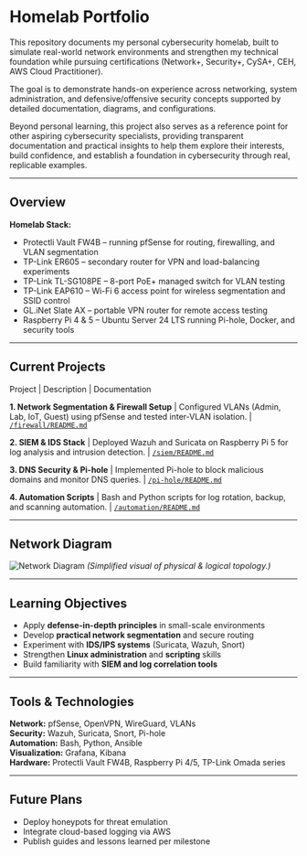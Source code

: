 # Homelab Portfolio

This repository documents my personal cybersecurity homelab, built to simulate real-world network environments and strengthen my technical foundation while pursuing certifications (Network+, Security+, CySA+, CEH, AWS Cloud Practitioner).

The goal is to demonstrate hands-on experience across networking, system administration, and defensive/offensive security concepts supported by detailed documentation, diagrams, and configurations.

Beyond personal learning, this project also serves as a reference point for other aspiring cybersecurity specialists, providing transparent documentation and practical insights to help them explore their interests, build confidence, and establish a foundation in cybersecurity through real, replicable examples.

---

## Overview

**Homelab Stack:**
- Protectli Vault FW4B – running pfSense for routing, firewalling, and VLAN segmentation
- TP-Link ER605 – secondary router for VPN and load-balancing experiments
- TP-Link TL-SG108PE – 8-port PoE+ managed switch for VLAN testing
- TP-Link EAP610 – Wi-Fi 6 access point for wireless segmentation and SSID control
- GL.iNet Slate AX – portable VPN router for remote access testing
- Raspberry Pi 4 & 5 – Ubuntu Server 24 LTS running Pi-hole, Docker, and security tools

---

## Current Projects

Project | Description | Documentation 

**1. Network Segmentation & Firewall Setup** | Configured VLANs (Admin, Lab, IoT, Guest) using pfSense and tested inter-VLAN isolation. | [`/firewall/README.md`](firewall/README.md) 

**2. SIEM & IDS Stack** | Deployed Wazuh and Suricata on Raspberry Pi 5 for log analysis and intrusion detection. | [`/siem/README.md`](siem/README.md) 

**3. DNS Security & Pi-hole** | Implemented Pi-hole to block malicious domains and monitor DNS queries. | [`/pi-hole/README.md`](pi-hole/README.md) 

**4. Automation Scripts** | Bash and Python scripts for log rotation, backup, and scanning automation. | [`/automation/README.md`](automation/README.md) 

---

## Network Diagram

![Network Diagram]([https://github.com/Th3Sp00kyM8/starting-homelab-development/blob/main/topology/network-diagram.md])
*(Simplified visual of physical & logical topology.)*

---

## Learning Objectives

- Apply **defense-in-depth principles** in small-scale environments  
- Develop **practical network segmentation** and secure routing  
- Experiment with **IDS/IPS systems** (Suricata, Wazuh, Snort)  
- Strengthen **Linux administration** and **scripting** skills  
- Build familiarity with **SIEM and log correlation tools**  

---

## Tools & Technologies

**Network:** pfSense, OpenVPN, WireGuard, VLANs  
**Security:** Wazuh, Suricata, Snort, Pi-hole  
**Automation:** Bash, Python, Ansible  
**Visualization:** Grafana, Kibana  
**Hardware:** Protectli Vault FW4B, Raspberry Pi 4/5, TP-Link Omada series  

---

## Future Plans

- Deploy honeypots for threat emulation  
- Integrate cloud-based logging via AWS
- Publish guides and lessons learned per milestone

